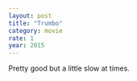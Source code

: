 ```yaml
---
layout: post
title: "Trumbo"
category: movie
rate: 1
year: 2015
---
```


Pretty good but a little slow at times.
